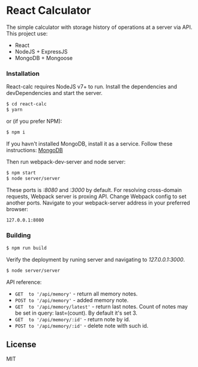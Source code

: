 # React Calculator
The simple calculator with storage history of operations at a server via API.
This project use:
  - React
  - NodeJS + ExpressJS
  - MongoDB + Mongoose

### Installation

React-calc requires NodeJS v7+ to run.
Install the dependencies and devDependencies and start the server.

```sh
$ cd react-calc
$ yarn
```
or (if you prefer NPM):
```sh
$ npm i
```
If you havn't installed MongoDB, install it as a service. Follow these instructions: [MongoDB](https://docs.mongodb.com/manual/administration/install-community/)


Then run webpack-dev-server and node server:
```sh
$ npm start
$ node server/server
```
These ports is _:8080_ and _:3000_ by default. For resolving cross-domain requests, Webpack server is proxing API. Change Webpack config to set another ports.
Navigate to your webpack-server address in your preferred browser:
```sh
127.0.0.1:8080
```

### Building

```sh
$ npm run build
```

Verify the deployment by runing server and navigating to _127.0.0.1:3000_.
```sh
$ node server/server
```

API reference:

 - `GET  to '/api/memory'` - return all memory notes.
 - `POST to '/api/memory'` - added memory note.
 - `GET  to '/api/memory/latest'`  - return last notes. Count of notes may be set in query: last=(count). By default it's set 3. 
 - `GET  to '/api/memory/:id'` - return note by id.
 - `POST to '/api/memory/:id'` - delete note with such id.


License
----

MIT
